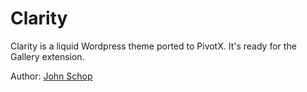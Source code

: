 # Clarity

Clarity is a liquid Wordpress theme ported to PivotX. It's ready for the Gallery extension.

Author: [John Schop](http://www.johnschop.nl/)
